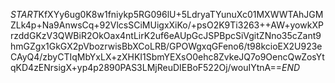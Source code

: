 $START$KfXYy6ug0K8w1fniykp5RG096lU+5LdryaTYunuXc01MXWWTAhJGMZLk4p+Na9AnwsCq+92VlcsSCiMUigxXiKo/+psO2K9Ti3263++AW+yowkXPrzddGKzV3QWBiR2OkOax4ntLirK2uf6eAUpGcJSPBpcSiVgitZNno35cZant9hmGZgx1GkGX2pVbozrwisBbXCoLRB/GPOWgxqGFeno6/t98kcioEX2U923eCAyQ4/zbyCTIqMbYxLX+zXHKI1SbmYEXsO0ehc8ZvkeJQ7o9OencQwZosYtqKD4zENrsigX+yp4p2890PAS3LMjReuDIEBoF522Oj/wouIYtnA==$END$